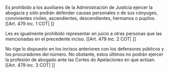 Es prohibido a los auxiliares de la Administración de Justicia ejercer la abogacía y sólo podrán defender causas personales o de sus cónyuges, convivientes civiles, ascendientes, descendientes, hermanos o pupilos. [[Art. 479 inc. 1 COT| ]]

Les es igualmente prohibido representar en juicio a otras personas que las mencionadas en el precedente inciso. [[Art. 479 inc. 2 COT| ]]

No rige lo dispuesto en los incisos anteriores con los defensores públicos y los procuradores del número. No obstante, estos últimos no podrán ejercer la profesión de abogado ante las Cortes do Apelaciones en que actúan. [[Art. 479 inc. 3 COT| ]]